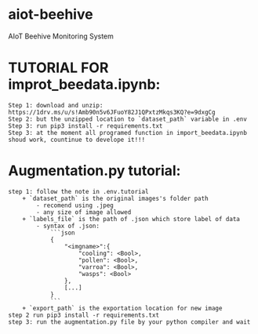 # aiot-beehive
AIoT Beehive Monitoring System

# TUTORIAL FOR improt_beedata.ipynb:
    Step 1: download and unzip: https://1drv.ms/u/s!Amb90n5v6JFuoY82J1QPxtzMkqs3KQ?e=9dxgCg
    Step 2: but the unzipped location to `dataset_path` variable in .env
    Step 3: run pip3 install -r requirements.txt
    Step 3: at the moment all programed function in import_beedata.ipynb shoud work, countinue to develope it!!!

# Augmentation.py tutorial:
    step 1: follow the note in .env.tutorial
        + `dataset_path` is the original images's folder path
            - recomend using .jpeg
            - any size of image allowed
        + `labels_file` is the path of .json which store label of data
            - syntax of .json: 
                ```json
                {
                    "<imgname>":{
                        "cooling": <Bool>,
                        "pollen": <Bool>,
                        "varroa": <Bool>,
                        "wasps": <Bool>
                    },
                    [...]
                }
                ```
        + `export_path` is the exportation location for new image
    step 2 run pip3 install -r requirements.txt
    step 3: run the augmentation.py file by your python compiler and wait
